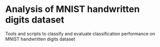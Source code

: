 # Analysis of MNIST handwritten digits dataset

Tools and scripts to classify and evaluate classification performance on MNIST handwritten digits dataset





